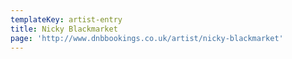 ```yaml
---
templateKey: artist-entry
title: Nicky Blackmarket
page: 'http://www.dnbbookings.co.uk/artist/nicky-blackmarket'
---
```


